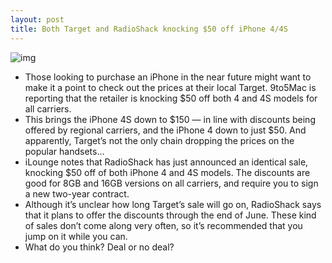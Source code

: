 ```yaml
---
layout: post
title: Both Target and RadioShack knocking $50 off iPhone 4/4S
---
```

![img](http://media.idownloadblog.com/wp-content/uploads/2012/05/iphone-4s-sale.jpg)
* Those looking to purchase an iPhone in the near future might want to make it a point to check out the prices at their local Target. 9to5Mac is reporting that the retailer is knocking $50 off both 4 and 4S models for all carriers.
* This brings the iPhone 4S down to $150 — in line with discounts being offered by regional carriers, and the iPhone 4 down to just $50. And apparently, Target’s not the only chain dropping the prices on the popular handsets…
* iLounge notes that RadioShack has just announced an identical sale, knocking $50 off of both iPhone 4 and 4S models. The discounts are good for 8GB and 16GB versions on all carriers, and require you to sign a new two-year contract.
* Although it’s unclear how long Target’s sale will go on, RadioShack says that it plans to offer the discounts through the end of June. These kind of sales don’t come along very often, so it’s recommended that you jump on it while you can.
* What do you think? Deal or no deal?

